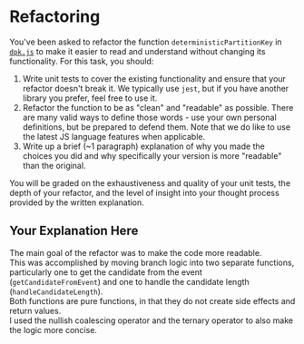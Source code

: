 # Refactoring

You've been asked to refactor the function `deterministicPartitionKey` in [`dpk.js`](dpk.js) to make it easier to read and understand without changing its functionality. For this task, you should:

1. Write unit tests to cover the existing functionality and ensure that your refactor doesn't break it. We typically use `jest`, but if you have another library you prefer, feel free to use it.
2. Refactor the function to be as "clean" and "readable" as possible. There are many valid ways to define those words - use your own personal definitions, but be prepared to defend them. Note that we do like to use the latest JS language features when applicable.
3. Write up a brief (~1 paragraph) explanation of why you made the choices you did and why specifically your version is more "readable" than the original.

You will be graded on the exhaustiveness and quality of your unit tests, the depth of your refactor, and the level of insight into your thought process provided by the written explanation.

## Your Explanation Here

The main goal of the refactor was to make the code more readable.  
This was accomplished by moving branch logic into two separate functions, particularly one to get the candidate from the event (`getCandidateFromEvent`) and one to handle the candidate length (`handleCandidateLength`).  
Both functions are pure functions, in that they do not create side effects and return values.  
I used the nullish coalescing operator and the ternary operator to also make the logic more concise.